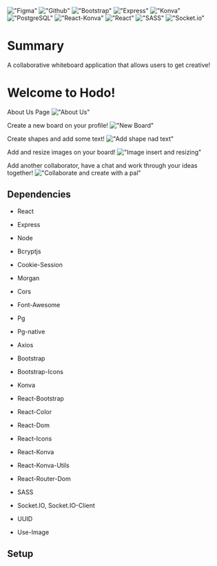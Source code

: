 !["Figma"](https://img.shields.io/badge/-Figma-blueviolet)
!["Github"](https://img.shields.io/badge/-GitHub-orange)
!["Bootstrap"](https://img.shields.io/badge/-Bootstrap-blueviolet)
!["Express"](https://img.shields.io/badge/-Express-critical)
!["Konva"](https://img.shields.io/badge/-Konva-blue)
!["PostgreSQL"](https://img.shields.io/badge/-PostgreSQL-9cf)
!["React-Konva"](https://img.shields.io/badge/React-Konva-informational)
!["React"](https://img.shields.io/badge/-React-green)
!["SASS"](https://img.shields.io/badge/-SASS-ff69b4)
!["Socket.io"](https://img.shields.io/badge/-Socket.io-lightgrey)

# Summary

A collaborative whiteboard application that allows users to get creative!

# Welcome to Hodo!

About Us Page
!["About Us"](https://github.com/bernadetteabalos/hodo-app/blob/master/docs/About%20Us.gif)

Create a new board on your profile!
!["New Board"](https://github.com/bernadetteabalos/hodo-app/blob/master/docs/Create%20new%20board.gif)

Create shapes and add some text!
!["Add shape nad text"](https://github.com/bernadetteabalos/hodo-app/blob/master/docs/Create%20shapes%20and%20type%20text.gif)

Add and resize images on your board!
!["Image insert and resizing"](https://github.com/bernadetteabalos/hodo-app/blob/master/docs/Insert%20and%20resize%20image.gif)

Add another collaborator, have a chat and work through your ideas together!
!["Collaborate and create with a pal"](https://github.com/bernadetteabalos/hodo-app/blob/master/docs/Chat%20Feature.gif)

## Dependencies

- React
- Express
- Node
- Bcryptjs
- Cookie-Session
- Morgan
- Cors
- Font-Awesome
- Pg
- Pg-native

- Axios
- Bootstrap
- Bootstrap-Icons
- Konva
- React-Bootstrap
- React-Color
- React-Dom
- React-Icons
- React-Konva
- React-Konva-Utils
- React-Router-Dom
- SASS
- Socket.IO, Socket.IO-Client
- UUID
- Use-Image

## Setup
